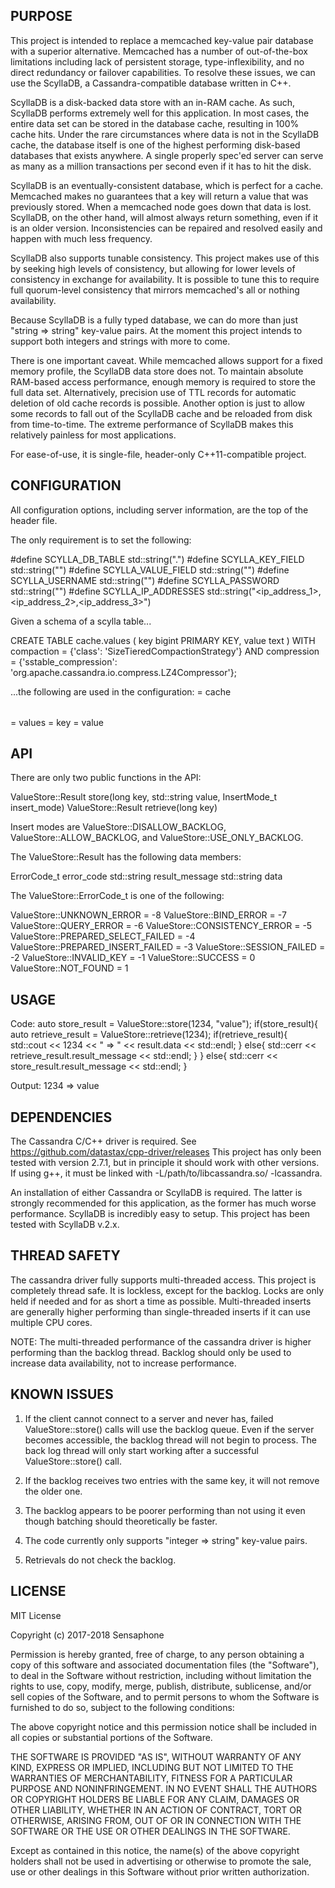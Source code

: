 PURPOSE
-------
This project is intended to replace a memcached key-value pair database with a superior alternative.
Memcached has a number of out-of-the-box limitations including lack of persistent storage,
type-inflexibility, and no direct redundancy or failover capabilities. To resolve these issues,
we can use the ScyllaDB, a Cassandra-compatible database written in C++.

ScyllaDB is a disk-backed data store with an in-RAM cache. As such, ScyllaDB performs extremely well
for this application. In most cases, the entire data set can be stored in the database cache, resulting
in 100% cache hits. Under the rare circumstances where data is not in the ScyllaDB cache, the database
itself is one of the highest performing disk-based databases that exists anywhere. A single properly
spec'ed server can serve as many as a million transactions per second even if it has to hit the disk.

ScyllaDB is an eventually-consistent database, which is perfect for a cache. Memcached makes no
guarantees that a key will return a value that was previously stored. When a memcached node goes down
that data is lost. ScyllaDB, on the other hand, will almost always return something, even if it is an
older version. Inconsistencies can be repaired and resolved easily and happen with much less frequency.

ScyllaDB also supports tunable consistency. This project makes use of this by seeking high levels of
consistency, but allowing for lower levels of consistency in exchange for availability. It is possible
to tune this to require full quorum-level consistency that mirrors memcached's all or nothing 
availability.

Because ScyllaDB is a fully typed database, we can do more than just "string => string" key-value pairs.
At the moment this project intends to support both integers and strings with more to come.

There is one important caveat. While memcached allows support for a fixed memory profile, the ScyllaDB
data store does not. To maintain absolute RAM-based access performance, enough memory is required to 
store the full data set. Alternatively, precision use of TTL records for automatic deletion of old cache
records is possible. Another option is just to allow some records to fall out of the ScyllaDB cache and
be reloaded from disk from time-to-time. The extreme performance of ScyllaDB makes this relatively
painless for most applications.

For ease-of-use, it is single-file, header-only C++11-compatible project.


CONFIGURATION
-------------
All configuration options, including server information, are the top of the header file.

The only requirement is to set the following:

  #define SCYLLA_DB_TABLE     std::string("<database>.<table>")
  #define SCYLLA_KEY_FIELD    std::string("<key field>")
  #define SCYLLA_VALUE_FIELD  std::string("<value field>")
  #define SCYLLA_USERNAME     std::string("<username>")
  #define SCYLLA_PASSWORD     std::string("<password>")
  #define SCYLLA_IP_ADDRESSES std::string("<ip_address_1>,<ip_address_2>,<ip_address_3>")

Given a schema of a scylla table...

  CREATE TABLE cache.values (
    key bigint PRIMARY KEY,
    value text
  ) WITH compaction = {'class': 'SizeTieredCompactionStrategy'}
    AND compression = {'sstable_compression': 'org.apache.cassandra.io.compress.LZ4Compressor'};

...the following are used in the configuration:
  <database> = cache
  <table> = values
  <key field> = key
  <value field> = value

API
---
There are only two public functions in the API:

  ValueStore::Result store(long key, std::string value, InsertMode_t insert_mode)
  ValueStore::Result retrieve(long key)

Insert modes are ValueStore::DISALLOW_BACKLOG, ValueStore::ALLOW_BACKLOG, and ValueStore::USE_ONLY_BACKLOG.

The ValueStore::Result has the following data members:

  ErrorCode_t error_code
  std::string result_message
  std::string data

The ValueStore::ErrorCode_t is one of the following:

  ValueStore::UNKNOWN_ERROR = -8
  ValueStore::BIND_ERROR = -7
  ValueStore::QUERY_ERROR = -6
  ValueStore::CONSISTENCY_ERROR = -5
  ValueStore::PREPARED_SELECT_FAILED = -4
  ValueStore::PREPARED_INSERT_FAILED = -3
  ValueStore::SESSION_FAILED = -2
  ValueStore::INVALID_KEY = -1
  ValueStore::SUCCESS = 0
  ValueStore::NOT_FOUND = 1

USAGE
-----

Code:
  auto store_result = ValueStore::store(1234, "value");
  if(store_result){
    auto retrieve_result = ValueStore::retrieve(1234);
    if(retrieve_result){
      std::cout << 1234 << " => " << result.data << std::endl;
    }
    else{
      std::cerr << retrieve_result.result_message << std::endl;
    }
  }
  else{
    std::cerr << store_result.result_message << std::endl;
  }

Output:
  1234 => value


DEPENDENCIES
------------
The Cassandra C/C++ driver is required. See https://github.com/datastax/cpp-driver/releases
This project has only been tested with version 2.7.1, but in principle it should work with other versions.
If using g++, it must be linked with -L/path/to/libcassandra.so/ -lcassandra.

An installation of either Cassandra or ScyllaDB is required. The latter is strongly
recommended for this application, as the former has much worse performance. ScyllaDB is incredibly easy
to setup. This project has been tested with ScyllaDB v.2.x.

THREAD SAFETY
-------------
The cassandra driver fully supports multi-threaded access.
This project is completely thread safe.
It is lockless, except for the backlog. Locks are only held if needed and for as short a time as possible.
Multi-threaded inserts are generally higher performing than single-threaded inserts if it can use multiple CPU cores.

NOTE: The multi-threaded performance of the cassandra driver is higher performing than the backlog thread.
      Backlog should only be used to increase data availability, not to increase performance.

KNOWN ISSUES
-------------
1) If the client cannot connect to a server and never has, failed ValueStore::store() calls will use the backlog queue.
   Even if the server becomes accessible, the backlog thread will not begin to process.
   The back log thread will only start working after a successful ValueStore::store() call.

2) If the backlog receives two entries with the same key, it will not remove the older one.

3) The backlog appears to be poorer performing than not using it even though batching should theoretically be faster.

4) The code currently only supports "integer => string" key-value pairs.

5) Retrievals do not check the backlog.

LICENSE
-------
MIT License

Copyright (c) 2017-2018 Sensaphone

Permission is hereby granted, free of charge, to any person obtaining a copy
of this software and associated documentation files (the "Software"), to deal
in the Software without restriction, including without limitation the rights
to use, copy, modify, merge, publish, distribute, sublicense, and/or sell
copies of the Software, and to permit persons to whom the Software is
furnished to do so, subject to the following conditions:

The above copyright notice and this permission notice shall be included in all
copies or substantial portions of the Software.

THE SOFTWARE IS PROVIDED "AS IS", WITHOUT WARRANTY OF ANY KIND, EXPRESS OR
IMPLIED, INCLUDING BUT NOT LIMITED TO THE WARRANTIES OF MERCHANTABILITY,
FITNESS FOR A PARTICULAR PURPOSE AND NONINFRINGEMENT. IN NO EVENT SHALL THE
AUTHORS OR COPYRIGHT HOLDERS BE LIABLE FOR ANY CLAIM, DAMAGES OR OTHER
LIABILITY, WHETHER IN AN ACTION OF CONTRACT, TORT OR OTHERWISE, ARISING FROM,
OUT OF OR IN CONNECTION WITH THE SOFTWARE OR THE USE OR OTHER DEALINGS IN THE
SOFTWARE.

Except as contained in this notice, the name(s) of the above copyright holders
shall not be used in advertising or otherwise to promote the sale, use or
other dealings in this Software without prior written authorization.

